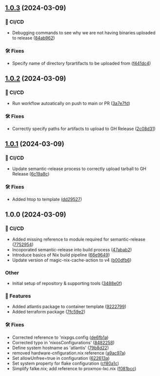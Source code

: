 ## [1.0.3](https://github.com/RoweCloud/lxc-nixos-atlantis/compare/1.0.2...1.0.3) (2024-03-09)


### 🦊 CI/CD

* Debugging commands to see why we are not having binaries uploaded to release ([84ab962](https://github.com/RoweCloud/lxc-nixos-atlantis/commit/84ab962e47f2b7b59b21a50d989fb614dc80d93a))


### 🛠 Fixes

* Specify name of directory fprartifacts to be uploaded from ([f441dc4](https://github.com/RoweCloud/lxc-nixos-atlantis/commit/f441dc458ea1c545c0442d90cc241846905377d3))

## [1.0.2](https://github.com/RoweCloud/lxc-nixos-atlantis/compare/1.0.1...1.0.2) (2024-03-09)


### 🦊 CI/CD

* Run workflow autoatically on push to main or PR ([3a7e7fd](https://github.com/RoweCloud/lxc-nixos-atlantis/commit/3a7e7fd243f365eb0a68361cce45c25e7de98c10))


### 🛠 Fixes

* Correctly specify paths for artifacts to upload to GH Release ([2c08d31](https://github.com/RoweCloud/lxc-nixos-atlantis/commit/2c08d317374008d851d882993324e96507c9f248))

## [1.0.1](https://github.com/RoweCloud/lxc-nixos-atlantis/compare/1.0.0...1.0.1) (2024-03-09)


### 🦊 CI/CD

* Update semantic-release process to correctly upload tarball to GH Release ([6c19a8c](https://github.com/RoweCloud/lxc-nixos-atlantis/commit/6c19a8c0eab7d61e946e0b392e3f82cc78761a8c))


### 🛠 Fixes

* Added htop to template ([dd29527](https://github.com/RoweCloud/lxc-nixos-atlantis/commit/dd29527875b2c0d144ab33af44e3b028b3944b73))

## 1.0.0 (2024-03-09)


### 🦊 CI/CD

* Added missing reference to module required for semantic-release ([7752954](https://github.com/RoweCloud/lxc-nixos-atlantis/commit/7752954d68ec8836c410b1e820f603a738ddf5b2))
* Incoporated semantic-release into build process ([47abab2](https://github.com/RoweCloud/lxc-nixos-atlantis/commit/47abab26df571ab419df2b75e3255b4ac1434c98))
* Introduce basics of Nix build pipeline ([66e9649](https://github.com/RoweCloud/lxc-nixos-atlantis/commit/66e964979a22e04d2e4a3aba92be986e560235da))
* Update version of magic-nix-cache-action to v4 ([b00dfb6](https://github.com/RoweCloud/lxc-nixos-atlantis/commit/b00dfb6b4aba7df3031841880d2451ab471d5cab))


### Other

* Initial setup of repository & supporting tools ([3488e0f](https://github.com/RoweCloud/lxc-nixos-atlantis/commit/3488e0fe3982ad38923b7acc955e5d50e9ecb8fa))


### 🚀 Features

* Added atlantis package to container template ([9222799](https://github.com/RoweCloud/lxc-nixos-atlantis/commit/92227995cf0300fa30ad4524bc415554990803e5))
* Added terraform package ([7fc59e2](https://github.com/RoweCloud/lxc-nixos-atlantis/commit/7fc59e2c8394c6df5f6fc1edc9d9ec5a8c046400))


### 🛠 Fixes

* Corrected reference to 'nixpgs.config ([de6fb1a](https://github.com/RoweCloud/lxc-nixos-atlantis/commit/de6fb1a98c70cc331b6d2fe7ba9588905b7befb7))
* Corrected typo in 'nixosConfigurations' ([8482258](https://github.com/RoweCloud/lxc-nixos-atlantis/commit/8482258ed32d235c7c288a9767e3bff3b85646e1))
* Define system hostname as 'atlantis' ([79b8d22](https://github.com/RoweCloud/lxc-nixos-atlantis/commit/79b8d220bdce2b385d844e517def3548325eae33))
* removed hardware-cnfiguration.nix reference ([a9ac97a](https://github.com/RoweCloud/lxc-nixos-atlantis/commit/a9ac97a3a11918c98961fc2664368493c71db714))
* Set allowUnfree=true in configuration ([622613a](https://github.com/RoweCloud/lxc-nixos-atlantis/commit/622613a1ddb83bffdbe99220de27a43f35ce9bb0))
* Set system property for flake configuration ([cf80a1c](https://github.com/RoweCloud/lxc-nixos-atlantis/commit/cf80a1c0207c7df9c6a46c99892fc69672115b3f))
* Simplify falke.nix; add reference to proxmox-lxc.nix ([f081bcc](https://github.com/RoweCloud/lxc-nixos-atlantis/commit/f081bccf83b3ef7d8abc2520733a547eb49fbe9d))

